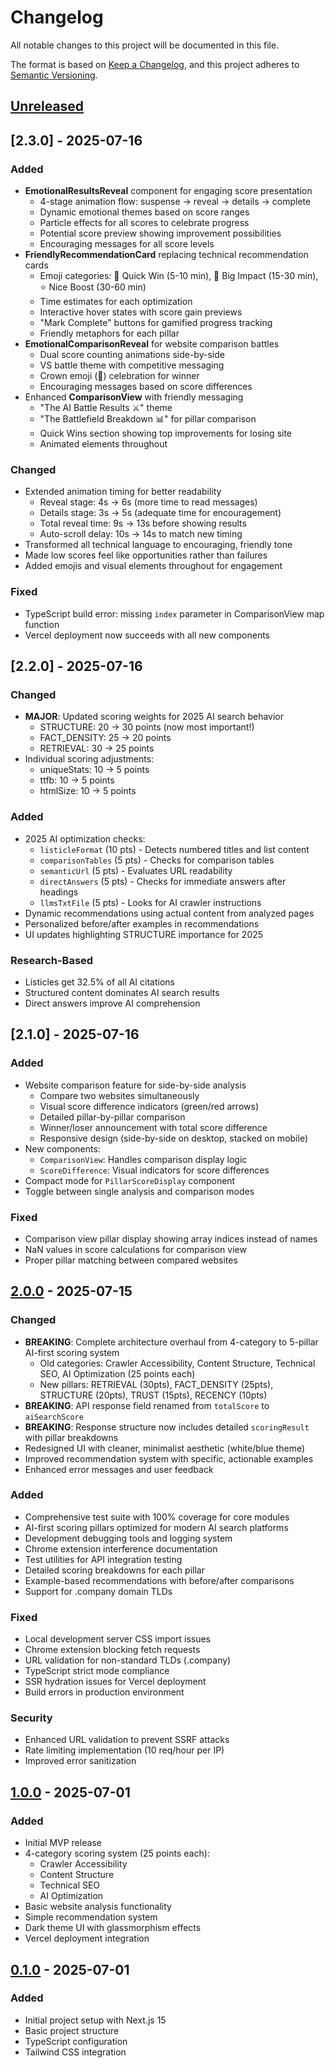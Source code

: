 # Changelog

All notable changes to this project will be documented in this file.

The format is based on [Keep a Changelog](https://keepachangelog.com/en/1.0.0/),
and this project adheres to [Semantic Versioning](https://semver.org/spec/v2.0.0.html).

## [Unreleased]

## [2.3.0] - 2025-07-16

### Added
- **EmotionalResultsReveal** component for engaging score presentation
  - 4-stage animation flow: suspense → reveal → details → complete
  - Dynamic emotional themes based on score ranges
  - Particle effects for all scores to celebrate progress
  - Potential score preview showing improvement possibilities
  - Encouraging messages for all score levels
- **FriendlyRecommendationCard** replacing technical recommendation cards
  - Emoji categories: 🚀 Quick Win (5-10 min), 💎 Big Impact (15-30 min), ⭐ Nice Boost (30-60 min)
  - Time estimates for each optimization
  - Interactive hover states with score gain previews
  - "Mark Complete" buttons for gamified progress tracking
  - Friendly metaphors for each pillar
- **EmotionalComparisonReveal** for website comparison battles
  - Dual score counting animations side-by-side
  - VS battle theme with competitive messaging
  - Crown emoji (👑) celebration for winner
  - Encouraging messages based on score differences
- Enhanced **ComparisonView** with friendly messaging
  - "The AI Battle Results ⚔️" theme
  - "The Battlefield Breakdown 📊" for pillar comparison
  - Quick Wins section showing top improvements for losing site
  - Animated elements throughout

### Changed
- Extended animation timing for better readability
  - Reveal stage: 4s → 6s (more time to read messages)
  - Details stage: 3s → 5s (adequate time for encouragement)
  - Total reveal time: 9s → 13s before showing results
  - Auto-scroll delay: 10s → 14s to match new timing
- Transformed all technical language to encouraging, friendly tone
- Made low scores feel like opportunities rather than failures
- Added emojis and visual elements throughout for engagement

### Fixed
- TypeScript build error: missing `index` parameter in ComparisonView map function
- Vercel deployment now succeeds with all new components

## [2.2.0] - 2025-07-16

### Changed
- **MAJOR**: Updated scoring weights for 2025 AI search behavior
  - STRUCTURE: 20 → 30 points (now most important!)
  - FACT_DENSITY: 25 → 20 points
  - RETRIEVAL: 30 → 25 points
- Individual scoring adjustments:
  - uniqueStats: 10 → 5 points
  - ttfb: 10 → 5 points
  - htmlSize: 10 → 5 points

### Added
- 2025 AI optimization checks:
  - `listicleFormat` (10 pts) - Detects numbered titles and list content
  - `comparisonTables` (5 pts) - Checks for comparison tables
  - `semanticUrl` (5 pts) - Evaluates URL readability
  - `directAnswers` (5 pts) - Checks for immediate answers after headings
  - `llmsTxtFile` (5 pts) - Looks for AI crawler instructions
- Dynamic recommendations using actual content from analyzed pages
- Personalized before/after examples in recommendations
- UI updates highlighting STRUCTURE importance for 2025

### Research-Based
- Listicles get 32.5% of all AI citations
- Structured content dominates AI search results
- Direct answers improve AI comprehension

## [2.1.0] - 2025-07-16

### Added
- Website comparison feature for side-by-side analysis
  - Compare two websites simultaneously
  - Visual score difference indicators (green/red arrows)
  - Detailed pillar-by-pillar comparison
  - Winner/loser announcement with total score difference
  - Responsive design (side-by-side on desktop, stacked on mobile)
- New components:
  - `ComparisonView`: Handles comparison display logic
  - `ScoreDifference`: Visual indicators for score differences
- Compact mode for `PillarScoreDisplay` component
- Toggle between single analysis and comparison modes

### Fixed
- Comparison view pillar display showing array indices instead of names
- NaN values in score calculations for comparison view
- Proper pillar matching between compared websites

## [2.0.0] - 2025-07-15

### Changed
- **BREAKING**: Complete architecture overhaul from 4-category to 5-pillar AI-first scoring system
  - Old categories: Crawler Accessibility, Content Structure, Technical SEO, AI Optimization (25 points each)
  - New pillars: RETRIEVAL (30pts), FACT_DENSITY (25pts), STRUCTURE (20pts), TRUST (15pts), RECENCY (10pts)
- **BREAKING**: API response field renamed from `totalScore` to `aiSearchScore`
- **BREAKING**: Response structure now includes detailed `scoringResult` with pillar breakdowns
- Redesigned UI with cleaner, minimalist aesthetic (white/blue theme)
- Improved recommendation system with specific, actionable examples
- Enhanced error messages and user feedback

### Added
- Comprehensive test suite with 100% coverage for core modules
- AI-first scoring pillars optimized for modern AI search platforms
- Development debugging tools and logging system
- Chrome extension interference documentation
- Test utilities for API integration testing
- Detailed scoring breakdowns for each pillar
- Example-based recommendations with before/after comparisons
- Support for .company domain TLDs

### Fixed
- Local development server CSS import issues
- Chrome extension blocking fetch requests
- URL validation for non-standard TLDs (.company)
- TypeScript strict mode compliance
- SSR hydration issues for Vercel deployment
- Build errors in production environment

### Security
- Enhanced URL validation to prevent SSRF attacks
- Rate limiting implementation (10 req/hour per IP)
- Improved error sanitization

## [1.0.0] - 2025-07-01

### Added
- Initial MVP release
- 4-category scoring system (25 points each):
  - Crawler Accessibility
  - Content Structure  
  - Technical SEO
  - AI Optimization
- Basic website analysis functionality
- Simple recommendation system
- Dark theme UI with glassmorphism effects
- Vercel deployment integration

## [0.1.0] - 2025-07-01

### Added
- Initial project setup with Next.js 15
- Basic project structure
- TypeScript configuration
- Tailwind CSS integration

[Unreleased]: https://github.com/Martinolearycs50/a-search-v2/compare/v2.0.0...HEAD
[2.0.0]: https://github.com/Martinolearycs50/a-search-v2/compare/v1.0.0...v2.0.0
[1.0.0]: https://github.com/Martinolearycs50/a-search-v2/compare/v0.1.0...v1.0.0
[0.1.0]: https://github.com/Martinolearycs50/a-search-v2/releases/tag/v0.1.0